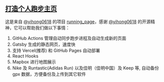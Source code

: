 ## [打造个人跑步主页](https://running.leeyom.top/)
这是来自 [@yihong0618](https://github.com/yihong0618) 的项目 [running_page](https://github.com/yihong0618/running_page)，感谢 [@yihong0618](https://github.com/yihong0618) 的开源精神，它可以帮助我们做以下事情：

1. GitHub Actions 管理自动同步跑步进程及自动生成新的页面
2. Gatsby 生成的静态网页，速度快
3. 支持 Vercel(推荐) 和 GitHub Pages 自动部署
4. React Hooks
5. Mapbox 进行地图展示
6. Nike 及 Runtastic(Adidas Run) 以及佳明（佳明中国）及 Keep 等, 自动备份 gpx 数据，方便备份及上传到其它软件

